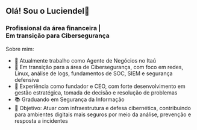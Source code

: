 ## Olá! Sou o Luciendel👋
### Profissional da área financeira | <br> Em transição para Cibersegurança

Sobre mim:
- 🔭 Atualmente trabalho como Agente de Negócios no Itaú 
- 🌱 Em transição para a área de Cibersegurança, com foco em redes, Linux, análise de logs, fundamentos de SOC, SIEM e segurança defensiva  
- 💼 Experiência como fundador e CEO, com forte desenvolvimento em gestão estratégica, tomada de decisão e resolução de problemas  
- 📚 Graduando em Segurança da Informação  
- 🎯 Objetivo: Atuar com infraestrutura e defesa cibernética, contribuindo para ambientes digitais mais seguros por meio da análise, prevenção e resposta a incidentes



